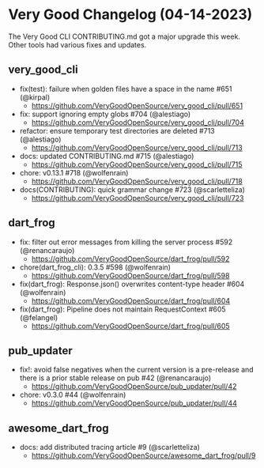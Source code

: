 # Very Good Changelog (04-14-2023)

The Very Good CLI CONTRIBUTING.md got a major upgrade this week. Other tools had various fixes and updates.

## very_good_cli

- fix(test): failure when golden files have a space in the name #651 (@kirpal)
  - https://github.com/VeryGoodOpenSource/very_good_cli/pull/651
- fix: support ignoring empty globs #704 (@alestiago)
  - https://github.com/VeryGoodOpenSource/very_good_cli/pull/704
- refactor: ensure temporary test directories are deleted #713 (@alestiago)
  - https://github.com/VeryGoodOpenSource/very_good_cli/pull/713
- docs: updated CONTRIBUTING.md #715 (@alestiago)
  - https://github.com/VeryGoodOpenSource/very_good_cli/pull/715
- chore: v0.13.1 #718 (@wolfenrain)
  - https://github.com/VeryGoodOpenSource/very_good_cli/pull/718
- docs(CONTRIBUTING): quick grammar change #723 (@scarletteliza)
  - https://github.com/VeryGoodOpenSource/very_good_cli/pull/723

## dart_frog

- fix: filter out error messages from killing the server process #592 (@renancaraujo)
  - https://github.com/VeryGoodOpenSource/dart_frog/pull/592
- chore(dart_frog_cli): 0.3.5 #598 (@wolfenrain)
  - https://github.com/VeryGoodOpenSource/dart_frog/pull/598
- fix(dart_frog): Response.json() overwrites content-type header #604 (@wolfenrain)
  - https://github.com/VeryGoodOpenSource/dart_frog/pull/604
- fix(dart_frog): Pipeline does not maintain RequestContext #605 (@felangel)
  - https://github.com/VeryGoodOpenSource/dart_frog/pull/605

## pub_updater

- fix!: avoid false negatives when the current version is a pre-release and there is a prior stable release on pub #42 (@renancaraujo)
  - https://github.com/VeryGoodOpenSource/pub_updater/pull/42
- chore: v0.3.0 #44 (@wolfenrain)
  - https://github.com/VeryGoodOpenSource/pub_updater/pull/44

## awesome_dart_frog

- docs: add distributed tracing article #9 (@scarletteliza)
  - https://github.com/VeryGoodOpenSource/awesome_dart_frog/pull/9
